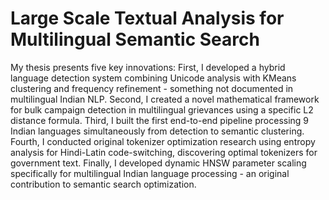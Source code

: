 # Large Scale Textual Analysis for Multilingual Semantic Search

My thesis presents five key innovations: First, I developed a hybrid language detection system combining Unicode analysis with KMeans clustering and frequency refinement - something not documented in multilingual Indian NLP. Second, I created a novel mathematical framework for bulk campaign detection in multilingual grievances using a specific L2 distance formula. Third, I built the first end-to-end pipeline processing 9 Indian languages simultaneously from detection to semantic clustering. Fourth, I conducted original tokenizer optimization research using entropy analysis for Hindi-Latin code-switching, discovering optimal tokenizers for government text. Finally, I developed dynamic HNSW parameter scaling specifically for multilingual Indian language processing - an original contribution to semantic search optimization.
